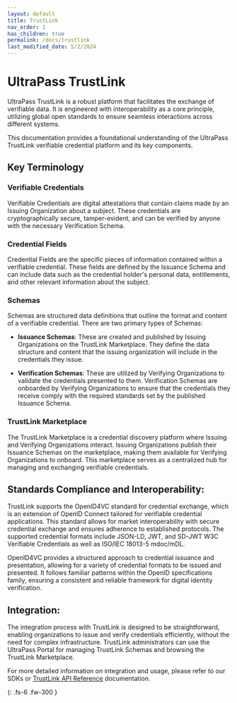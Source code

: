 ```yaml
---
layout: default
title: TrustLink
nav_order: 1
has_children: true
permalink: /docs/trustlink
last_modified_date: 5/2/2024
---
```


# UltraPass TrustLink

UltraPass TrustLink is a robust platform that facilitates the exchange of verifiable data. It is engineered with interoperability as a core principle, utilizing global open standards to ensure seamless interactions across different systems.

This documentation provides a foundational understanding of the UltraPass TrustLink verifiable credential platform and its key components.

## Key Terminology

### Verifiable Credentials
Verifiable Credentials are digital attestations that contain claims made by an Issuing Organization about a subject. These credentials are cryptographically secure, tamper-evident, and can be verified by anyone with the necessary Verification Schema.

### Credential Fields
Credential Fields are the specific pieces of information contained within a verifiable credential. These fields are defined by the Issuance Schema and can include data such as the credential holder's personal data, entitlements, and other relevant information about the subject.

### Schemas
Schemas are structured data definitions that outline the format and content of a verifiable credential. There are two primary types of Schemas:

- **Issuance Schemas**: These are created and published by Issuing Organizations on the TrustLink Marketplace. They define the data structure and content that the issuing organization will include in the credentials they issue.

- **Verification Schemas**: These are utilized by Verifying Organizations to validate the credentials presented to them. Verification Schemas are onboarded by Verifying Organizations to ensure that the credentials they receive comply with the required standards set by the published Issuance Schema.

### TrustLink Marketplace
The TrustLink Marketplace is a credential discovery platform where Issuing and Verifying Organizations interact. Issuing Organizations publish their Issuance Schemas on the marketplace, making them available for Verifying Organizations to onboard. This marketplace serves as a centralized hub for managing and exchanging verifiable credentials.

## Standards Compliance and Interoperability:

TrustLink supports the OpenID4VC standard for credential exchange, which is an extension of OpenID Connect tailored for verifiable credential applications. This standard allows for market interoperability with secure credential exchange and ensures adherence to established protocols. The supported credential formats include JSON-LD, JWT, and SD-JWT W3C Verifiable Credentials as well as ISO/IEC 18013-5 mdoc/mDL.

OpenID4VC provides a structured approach to credential issuance and presentation, allowing for a variety of credential formats to be issued and presented. It follows familiar patterns within the OpenID specifications family, ensuring a consistent and reliable framework for digital identity verification.

## Integration:

The integration process with TrustLink is designed to be straightforward, enabling organizations to issue and verify credentials efficiently, without the need for complex infrastructure. TrustLink administrators can use the UltraPass Portal for managing TrustLink Schemas and browsing the TrustLink Marketplace.

For more detailed information on integration and usage, please refer to our SDKs or [TrustLink API Reference]("https://docs.ultrapassid.com/docs/API%20Reference/TrustLink.html) documentation.

{: .fs-6 .fw-300 }